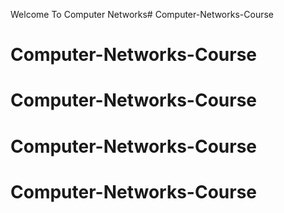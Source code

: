 ﻿Welcome To Computer Networks# Computer-Networks-Course
# Computer-Networks-Course
# Computer-Networks-Course
# Computer-Networks-Course
# Computer-Networks-Course
